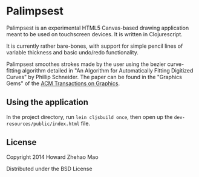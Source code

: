# Palimpsest

Palimpsest is an experimental HTML5 Canvas-based drawing application
meant to be used on touchscreen devices. It is written in Clojurescript.

It is currently rather bare-bones, with support for simple pencil lines
of variable thickness and basic undo/redo functionality.

Palimpsest smoothes strokes made by the user using the bezier curve-fitting
algorithm detailed in "An Algorithm for Automatically Fitting Digitized Curves"
by Phillip Schneider. The paper can be found in the "Graphics Gems" of the
[ACM Transactions on Graphics](http://tog.acm.org/resources/GraphicsGems/category.html).

## Using the application

In the project directory, run `lein cljsbuild once`, then open up the
`dev-resources/public/index.html` file.

## License

Copyright 2014 Howard Zhehao Mao

Distributed under the BSD License
